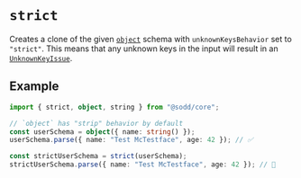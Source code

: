 # `strict`

Creates a clone of the given [`object`](/api/schemas/object) schema with `unknownKeysBehavior` set to `"strict"`. This means that any unknown keys in the input will result in an [`UnknownKeyIssue`](/api/issues/UnknownKeyIssue).

## Example

```ts
import { strict, object, string } from "@sodd/core";

// `object` has "strip" behavior by default
const userSchema = object({ name: string() });
userSchema.parse({ name: "Test McTestface", age: 42 }); // ✅

const strictUserSchema = strict(userSchema);
strictUserSchema.parse({ name: "Test McTestface", age: 42 }); // 🚨
```
